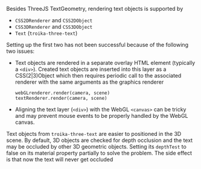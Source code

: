 Besides ThreeJS TextGeometry, rendering text objects is supported by
* `CSS2DRenderer` and `CSS2DObject`
* `CSS3DRenderer` and `CSS3DObject`
* `Text` (`troika-three-text`)

Setting up the first two has not been successful because of the 
following two issues:
* Text objects are rendered in a separate overlay HTML element 
  (typically a `<div>`). Created text objects are inserted into
  this layer as a CSS(2|3)Object which then requires periodic call to the
  associated renderer with the same arguments as the graphics renderer

  ```
  webGLrenderer.render(camera, scene)
  textRenderer.render(camera, scene)
  ```

* Aligning the text layer (`<div>`) with the WebGL `<canvas>` can be tricky
  and may prevent mouse events to be properly handled by the WebGL canvas.


Text objects from `troika-three-text` are easier to positioned in the 3D scene. 
By default, 3D objects are checked for depth occlusion and the text
may be occluded by other 3D geometric objects. Setting its `depthTest` to false 
on its material property partially to solve the problem. The side effect is that
now the text will never get occluded